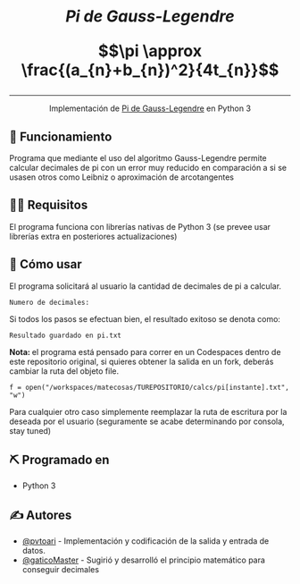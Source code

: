 
<h1 align="center">
<i>Pi de Gauss-Legendre</i>
  
<br>

$$\pi \approx \frac{(a_{n}+b_{n})^2}{4t_{n}}$$

</h1>

---
<p align="center"> Implementación de <a href="https://es.wikipedia.org/wiki/Algoritmo_de_Gauss-Legendre"> Pi de Gauss-Legendre</a>
en Python 3
</p>

## 🧐 Funcionamiento <a name = "about"></a>

Programa que mediante el uso del algoritmo Gauss-Legendre permite calcular decimales de pi con un error muy reducido en comparación a si se usasen otros como Leibniz o aproximación de arcotangentes

## 🧑‍💻 Requisitos

El programa funciona con librerías nativas de Python 3 (se prevee usar librerías extra en posteriores actualizaciones)

## 🔧 Cómo usar <a name = "tests"></a>

El programa solicitará al usuario la cantidad de decimales de pi a calcular.


```
Numero de decimales:
```

Si todos los pasos se efectuan bien, el resultado exitoso se denota como:

```
Resultado guardado en pi.txt
```

<strong>Nota: </strong>el programa está pensado para correr en un Codespaces dentro de este repositorio original, si quieres obtener la salida en un fork, deberás cambiar la ruta del objeto file. 
```
f = open("/workspaces/matecosas/TUREPOSITORIO/calcs/pi[instante].txt", "w")
```

Para cualquier otro caso simplemente reemplazar la ruta de escritura por la deseada por el usuario (seguramente se acabe determinando por consola, stay tuned)
## ⛏️ Programado en <a name = "built_using"></a>

- Python 3

## ✍️ Autores <a name = "authors"></a>

- [@pvtoari](https://github.com/pvtoari) - Implementación y codificación de la salida y entrada de datos.
- [@gaticoMaster](https://www.notienegithub.sad) - Sugirió y desarrolló el principio matemático para conseguir decimales
